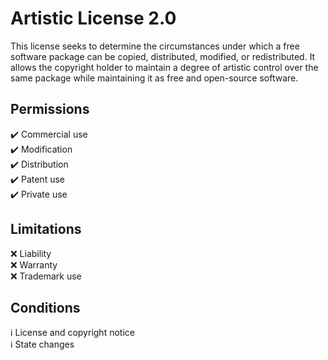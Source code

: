 # Artistic License 2.0

This license seeks to determine the circumstances under which a free software package can be copied, distributed, modified, or redistributed. It allows the copyright holder to maintain a degree of artistic control over the same package while maintaining it as free and open-source software.

## Permissions

✔️ Commercial use  
✔️ Modification  
✔️ Distribution  
✔️ Patent use  
✔️ Private use

## Limitations

❌ Liability  
❌ Warranty  
❌ Trademark use

## Conditions

ℹ️ License and copyright notice  
ℹ️ State changes
